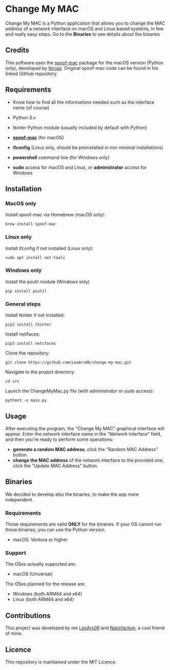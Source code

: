 # Change My MAC

Change My MAC is a Python application that allows you to change the MAC address of a network interface on macOS and Linux based systems, in few and really easy steps.
Go to the **Binaries** to see details about the binaries

## Credits

This software uses the [spoof-mac](https://github.com/feross/spoofmac) package for the macOS version (Python only), developed by [feross](https://github.com/feross). Original spoof-mac code can be found in his linked GitHub repository.

## Requirements

- Know how to find all the informations needed such as the interface name (of course)
- Python 3.x
- tkinter Python module (usually included by default with Python)

- **[spoof-mac](https://github.com/feross/spoofmac)** (for macOS)
- **ifconfig** (Linux only, should be preinstalled in non minimal installations)
- **powershell** command line (for Windows only)

- **sudo** access for macOS and Linux, or **administrator** access for Windows

## Installation

### MacOS only

Install spoof-mac via Homebrew (macOS only):
   ```shell
   brew install spoof-mac
   ```

### Linux only

Install ifconfig if not installed (Linux only):
   ```shell
   sudo apt install net-tools
   ```

### Windows only
Install the psutil module (Windows only)
   ```shell
   pip install psutil
   ```

### General steps

Install tkinter if not installed:
   ```shell
   pip3 install tkinter
   ```

Install netifaces:
   ```shell
   pip3 install netifaces
   ```

Clone the repository:
   ```shell
   git clone https://github.com/LeoArs06/change-my-mac.git
   ```

Navigate to the project directory:
   ```shell
   cd src
   ```

Launch the ChangeMyMac.py file (with administrator or sudo access):
   ```shell
   python3 -u main.py
   ```

## Usage
After executing the program, the "Change My MAC" graphical interface will appear.
Enter the network interface name in the "Network Interface" field, and then you're ready to perform some operations:

- **generate a random MAC address**, click the "Random MAC Address" button.
- **change the MAC address** of the network interface to the provided one, click the "Update MAC Address" button.

## Binaries
We decided to develop also the binaries, to make the app more independent.

### Requirements
Those requirements are valid **ONLY** for the binaries. If your OS cannot run those binaries, you can use the Python version.
-   macOS: Ventura or higher

### Support
The OSes actually supported are:
-   macOS (Universal)

The OSes planned for the release are:
-   Windows (both ARM64 and x64)
-   Linux (both ARM64 and x64)

## Contributions
This project was developed by me [LeoArs06](https://github.com/LeoArs06) and [Natisfaction](https://github.com/Natisfaction), a cool friend of mine. 

## Licence
This repository is maintained under the MIT Licence.
